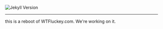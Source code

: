 ![Jekyll Version](https://img.shields.io/gem/v/jekyll.svg)

---

this is a reboot of WTFluckey.com.
We're working on it.
